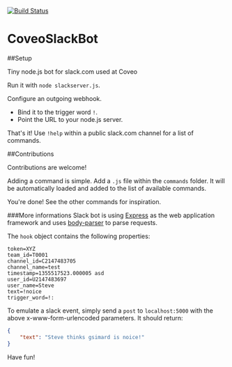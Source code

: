 [![Build Status](https://travis-ci.org/GuiSim/CoveoSlackBot.svg)](https://travis-ci.org/GuiSim/CoveoSlackBot)

CoveoSlackBot
=============

##Setup

Tiny node.js bot for slack.com used at Coveo

Run it with `node slackserver.js`.

Configure an outgoing webhook. 
* Bind it to the trigger word `!`.
* Point the URL to your node.js server.

That's it! Use `!help` within a public slack.com channel for a list of commands.

##Contributions

Contributions are welcome!

Adding a command is simple. Add a `.js` file within the `commands` folder. It will be automatically loaded and added to the list of available commands.

You're done!
See the other commands for inspiration.

###More informations
Slack bot is using [Express](http://expressjs.com/) as the web application framework and uses [body-parser](https://www.npmjs.com/package/body-parser) to parse requests.

The `hook` object contains the following properties:
```
token=XYZ
team_id=T0001
channel_id=C2147483705
channel_name=test
timestamp=1355517523.000005 asd
user_id=U2147483697
user_name=Steve
text=!noice
trigger_word=!:
```

To emulate a slack event, simply send a `post` to `localhost:5000` with the above x-www-form-urlencoded parameters.
It should return: 
```json
{
    "text": "Steve thinks gsimard is noice!"
}
```
Have fun!


